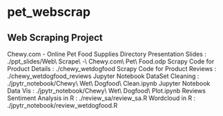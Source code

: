 # pet_webscrap
Web Scraping Project
---------------------
Chewy.com - Online Pet Food Supplies
Directory
Presentation Slides : ./ppt_slides/Web\ Scrape\ -\ Chewy.com\ Pet\ Food.odp
Scrapy Code for Product Details : ./chewy_wetdogfood
Scrapy Code for Product Reviews : ./chewy_wetdogfood_reviews
Jupyter Notebook DataSet Cleaning : ./jpytr_notebook/Chewy\ Wet\ Dogfood\ Clean.ipynb
Jupyter Notebook Data Vis : ./jpytr_notebook/Chewy\ Wet\ Dogfood\ Plot.ipynb
Reviews Sentiment Analysis in R : ./review_sa/review_sa.R
Wordcloud in R : ./jpytr_notebook/review_wetdogfood.R
